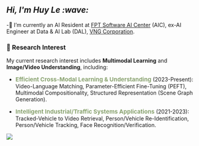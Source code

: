 <h2><em> Hi, I'm Huy Le :wave: </em></h2>

-🌱 I’m currently an AI Resident at [FPT Software AI Center](https://fpt-aicenter.com/ai-residency/) (AIC), ex-AI Engineer at Data & AI Lab (DAL), [VNG Corporation](https://www.vng.com.vn/).

### 🔭 Research Interest
My current research interest includes **Multimodal Learning** and **Image/Video Understanding**, including:

- <strong style="font-size:15px;color:#8aa371">Efficient Cross-Modal Learning & Understanding</strong> (2023-Present): Video-Language Matching, Parameter-Efficient Fine-Tuning (PEFT), Multimodal Compositionality, Structured Representation (Scene Graph Generation).

- <strong style="font-size:15px;color:#8aa371">Intelligent Industrial/Traffic Systems Applications</strong> (2021-2023): Tracked-Vehicle to Video Retrieval, Person/Vehicle Re-Identification, Person/Vehicle Tracking, Face Recognition/Verification.

![](https://komarev.com/ghpvc/?username=zef1611&color=blueviolet&style=flat-square)

